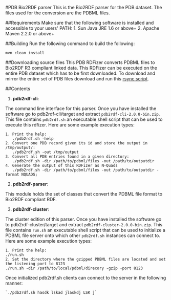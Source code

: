 #PDB Bio2RDF parser
This is the Bio2RDF parser for the PDB dataset. The files used for the conversion are the PDBML files.

##Requirements
Make sure that the following software is installed and accessible to your users' PATH:
	1. Sun Java JRE 1.6 or above+
	2. Apache Maven 2.2.0 or above+

##Building
Run the following command to build the following:

	mvn clean install

##Downloading source files
This PDB RDFizer converts PDBML files to Bio2RDF R3 compliant linked data. This RDFizer can be executed on the entire PDB dataset which has to be first downloaded. To download and mirror the entire set of PDB files download and run this [rsync script](https://gist.github.com/jctoledo/6426686). 

##Contents

1. **pdb2rdf-cli**:

The command line interface for this parser. Once you have installed the software go to pdb2rdf-cli/target and extract `pdb2rdf-cli-2.0.0-bin.zip`. This file contains `pdb2rdf.sh` an executable shell script that can be used to execute this rdfizer. Here are some example execution types:

    1. Print the help:
       ./pdb2rdf.sh -help
    2. Convert one PDB record given its id and store the output in /tmp/output/:
       ./pdb2rdf.sh -out /tmp/output
    3. Convert all PDB entries found in a given directory:
       ./pdb2rdf.sh -dir /path/to/pdbml/files -out /path/to/outputdir
    4. Generate the output of this RDFizer as N-Quads
       ./pdb2rdf.sh -dir /path/to/pdbml/files -out /path/to/outputdir -format NQUADS;

2. **pdb2rdf-parser**:

This module holds the set of classes that convert the PDBML file format to Bio2RDF compliant RDF.

3. **pdb2rdf-cluster**:

The cluster edition of this parser. Once you have installed the software go to pdb2rdf-cluster/target and extract `pdb2rdf-cluster-2.0.0-bin.zip`. This file contains `run.sh` an executable shell script that can be used to initialize a PDBML file server onto which other `pdb2rdf.sh` instances can connect to. Here are some example execution types:

    1. Print the help:
	./run.sh
    2. Set the directory where the gzipped PDBML files are located and set the listening port to 8123
	./run.sh -dir /path/to/local/pdbml/direcory -gzip -port 8123
 
Once initialized pdb2rdf.sh clients can connect to the server in the following manner:
	
	`./pdb2rdf.sh hasdk lskad jlaskdj LSK j`
	


